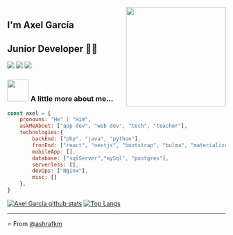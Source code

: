 <img align='right' src="https://media.giphy.com/media/M9gbBd9nbDrOTu1Mqx/giphy.gif" width="230">

## I'm Axel García
## Junior Developer 👨‍💻

[![](https://img.shields.io/badge/LinkedIn-agarciadarce-blue)](https://www.linkedin.com/in/axel-eleazar-garcía-darce-aab259143)
[![](https://img.shields.io/badge/Gmail-agarciadarce%40gmail.com-red)](mailto:agarciadarce@gmail.com)
[![](https://img.shields.io/badge/Web-MySiteWeb-green)](https://agarciadarce.codes)


### <img src="https://media.giphy.com/media/VgCDAzcKvsR6OM0uWg/giphy.gif" width="50"> A little more about me...  

```javascript
const axel = {
    pronouns: "He" | "Him",
    askMeAbout: ["app dev", "web dev", "tech", "teacher"],
    technologies:{
        backEnd: ["php", "java", "python"],
        fronEnd: ["react", "nextjs", "bootstrap", "bulma", "materialize"],
        mobileApp: [],
        database: ["sqlServer","mySql", "postgres"],
        serverless: [],
        devOps: ["Nginx"],
        misc: []
    },
}
```
[![Axel García github stats](https://github-readme-stats.vercel.app/api?username=agarciadarce&show_icons=true&theme=dark&count_private=true)](https://github.com/anuraghazra/github-readme-stats)
[![Top Langs](https://github-readme-stats.vercel.app/api/top-langs/?username=agarciadarce&layout=compact&theme=dark&count_private=true)](https://github.com/anuraghazra/github-readme-stats)

---
⭐️ From [@ashrafkm](https://github.com/ashrafkm)
